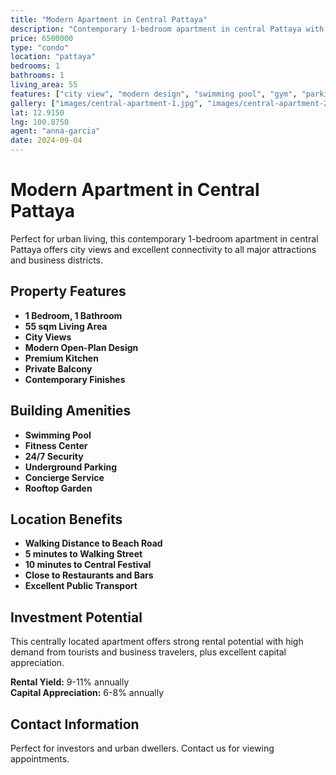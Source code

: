 ```yaml
---
title: "Modern Apartment in Central Pattaya"
description: "Contemporary 1-bedroom apartment in central Pattaya with city views, modern amenities, and excellent connectivity to entertainment and business districts."
price: 6500000
type: "condo"
location: "pattaya"
bedrooms: 1
bathrooms: 1
living_area: 55
features: ["city view", "modern design", "swimming pool", "gym", "parking", "security", "central location"]
gallery: ["images/central-apartment-1.jpg", "images/central-apartment-2.jpg", "images/central-apartment-3.jpg"]
lat: 12.9150
lng: 100.8750
agent: "anna-garcia"
date: 2024-09-04
---
```


# Modern Apartment in Central Pattaya

Perfect for urban living, this contemporary 1-bedroom apartment in central Pattaya offers city views and excellent connectivity to all major attractions and business districts.

## Property Features

- **1 Bedroom, 1 Bathroom**
- **55 sqm Living Area**
- **City Views**
- **Modern Open-Plan Design**
- **Premium Kitchen**
- **Private Balcony**
- **Contemporary Finishes**

## Building Amenities

- **Swimming Pool**
- **Fitness Center**
- **24/7 Security**
- **Underground Parking**
- **Concierge Service**
- **Rooftop Garden**

## Location Benefits

- **Walking Distance to Beach Road**
- **5 minutes to Walking Street**
- **10 minutes to Central Festival**
- **Close to Restaurants and Bars**
- **Excellent Public Transport**

## Investment Potential

This centrally located apartment offers strong rental potential with high demand from tourists and business travelers, plus excellent capital appreciation.

**Rental Yield:** 9-11% annually  
**Capital Appreciation:** 6-8% annually

## Contact Information

Perfect for investors and urban dwellers. Contact us for viewing appointments.
